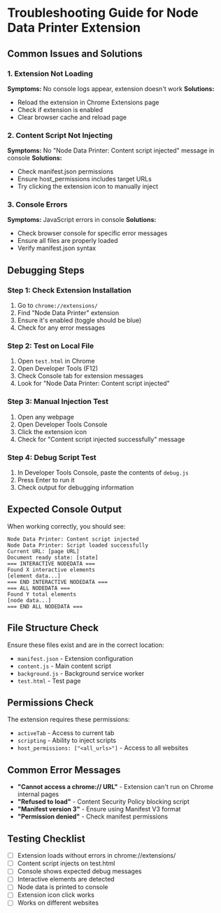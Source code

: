 # Troubleshooting Guide for Node Data Printer Extension

## Common Issues and Solutions

### 1. Extension Not Loading
**Symptoms:** No console logs appear, extension doesn't work
**Solutions:**
- Reload the extension in Chrome Extensions page
- Check if extension is enabled
- Clear browser cache and reload page

### 2. Content Script Not Injecting
**Symptoms:** No "Node Data Printer: Content script injected" message in console
**Solutions:**
- Check manifest.json permissions
- Ensure host_permissions includes target URLs
- Try clicking the extension icon to manually inject

### 3. Console Errors
**Symptoms:** JavaScript errors in console
**Solutions:**
- Check browser console for specific error messages
- Ensure all files are properly loaded
- Verify manifest.json syntax

## Debugging Steps

### Step 1: Check Extension Installation
1. Go to `chrome://extensions/`
2. Find "Node Data Printer" extension
3. Ensure it's enabled (toggle should be blue)
4. Check for any error messages

### Step 2: Test on Local File
1. Open `test.html` in Chrome
2. Open Developer Tools (F12)
3. Check Console tab for extension messages
4. Look for "Node Data Printer: Content script injected"

### Step 3: Manual Injection Test
1. Open any webpage
2. Open Developer Tools Console
3. Click the extension icon
4. Check for "Content script injected successfully" message

### Step 4: Debug Script Test
1. In Developer Tools Console, paste the contents of `debug.js`
2. Press Enter to run it
3. Check output for debugging information

## Expected Console Output

When working correctly, you should see:
```
Node Data Printer: Content script injected
Node Data Printer: Script loaded successfully
Current URL: [page URL]
Document ready state: [state]
=== INTERACTIVE NODEDATA ===
Found X interactive elements
[element data...]
=== END INTERACTIVE NODEDATA ===
=== ALL NODEDATA ===
Found Y total elements
[node data...]
=== END ALL NODEDATA ===
```

## File Structure Check

Ensure these files exist and are in the correct location:
- `manifest.json` - Extension configuration
- `content.js` - Main content script
- `background.js` - Background service worker
- `test.html` - Test page

## Permissions Check

The extension requires these permissions:
- `activeTab` - Access to current tab
- `scripting` - Ability to inject scripts
- `host_permissions: ["<all_urls>"]` - Access to all websites

## Common Error Messages

- **"Cannot access a chrome:// URL"** - Extension can't run on Chrome internal pages
- **"Refused to load"** - Content Security Policy blocking script
- **"Manifest version 3"** - Ensure using Manifest V3 format
- **"Permission denied"** - Check manifest permissions

## Testing Checklist

- [ ] Extension loads without errors in chrome://extensions/
- [ ] Content script injects on test.html
- [ ] Console shows expected debug messages
- [ ] Interactive elements are detected
- [ ] Node data is printed to console
- [ ] Extension icon click works
- [ ] Works on different websites 